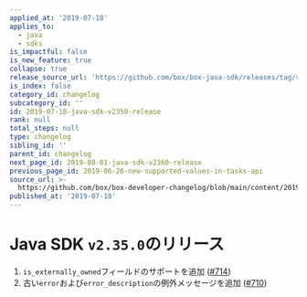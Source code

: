 ```yaml
---
applied_at: '2019-07-18'
applies_to:
  - java
  - sdks
is_impactful: false
is_new_feature: true
collapse: true
release_source_url: 'https://github.com/box/box-java-sdk/releases/tag/v2.35.0'
is_index: false
category_id: changelog
subcategory_id: ''
id: 2019-07-18-java-sdk-v2350-release
rank: null
total_steps: null
type: changelog
sibling_id: ''
parent_id: changelog
next_page_id: 2019-08-01-java-sdk-v2360-release
previous_page_id: 2019-06-26-new-supported-values-in-tasks-api
source_url: >-
  https://github.com/box/box-developer-changelog/blob/main/content/2019/07-18-java-sdk-v2350-release.md
published_at: '2019-07-18'
---
```

# Java SDK `v2.35.0`のリリース

1. `is_externally_owned`フィールドのサポートを追加 ([#714](https://github.com/box/box-java-sdk/pull/714))
2. 古い`error`および`error_description`の例外メッセージを追加 ([#710](https://github.com/box/box-java-sdk/pull/710))
